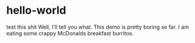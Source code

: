 # hello-world
test this shit
Well, I'll tell you what. This demo is pretty boring so far. I am eating some crappy McDonalds breakfast burritos.
